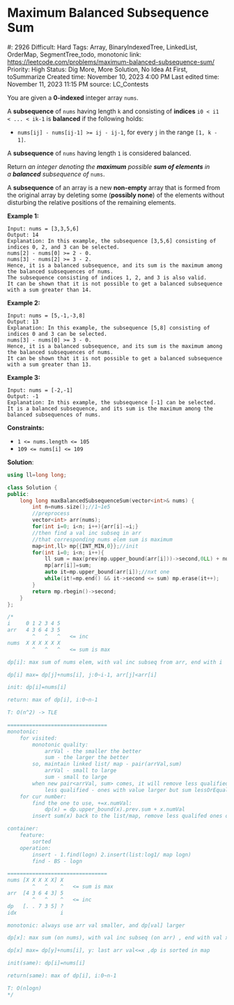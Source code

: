 # Maximum Balanced Subsequence Sum

#: 2926
Difficult: Hard
Tags: Array, BinaryIndexedTree, LinkedList, OrderMap, SegmentTree_todo, monotonic
link: https://leetcode.com/problems/maximum-balanced-subsequence-sum/
Priority: High
Status: Dig More, More Solution, No Idea At First, toSummarize
Created time: November 10, 2023 4:00 PM
Last edited time: November 11, 2023 11:15 PM
source: LC_Contests

You are given a **0-indexed** integer array `nums`.

A **subsequence** of `nums` having length `k` and consisting of **indices** `i0 < i1 < ... < ik-1` is **balanced** if the following holds:

- `nums[ij] - nums[ij-1] >= ij - ij-1`, for every `j` in the range `[1, k - 1]`.

A **subsequence** of `nums` having length `1` is considered balanced.

Return *an integer denoting the **maximum** possible **sum of elements** in a **balanced** subsequence of* `nums`.

A **subsequence** of an array is a new **non-empty** array that is formed from the original array by deleting some (**possibly none**) of the elements without disturbing the relative positions of the remaining elements.

**Example 1:**

```
Input: nums = [3,3,5,6]
Output: 14
Explanation: In this example, the subsequence [3,5,6] consisting of indices 0, 2, and 3 can be selected.
nums[2] - nums[0] >= 2 - 0.
nums[3] - nums[2] >= 3 - 2.
Hence, it is a balanced subsequence, and its sum is the maximum among the balanced subsequences of nums.
The subsequence consisting of indices 1, 2, and 3 is also valid.
It can be shown that it is not possible to get a balanced subsequence with a sum greater than 14.
```

**Example 2:**

```
Input: nums = [5,-1,-3,8]
Output: 13
Explanation: In this example, the subsequence [5,8] consisting of indices 0 and 3 can be selected.
nums[3] - nums[0] >= 3 - 0.
Hence, it is a balanced subsequence, and its sum is the maximum among the balanced subsequences of nums.
It can be shown that it is not possible to get a balanced subsequence with a sum greater than 13.

```

**Example 3:**

```
Input: nums = [-2,-1]
Output: -1
Explanation: In this example, the subsequence [-1] can be selected.
It is a balanced subsequence, and its sum is the maximum among the balanced subsequences of nums.

```

**Constraints:**

- `1 <= nums.length <= 105`
- `109 <= nums[i] <= 109`

**Solution**:

```cpp
using ll=long long;

class Solution {
public:
    long long maxBalancedSubsequenceSum(vector<int>& nums) {
        int n=nums.size();//1~1e5
        //preprocess
        vector<int> arr(nums);
        for(int i=0; i<n; i++){arr[i]-=i;}
        //then find a val inc subseq in arr
        //that corresponding nums elem sum is maximum
        map<int,ll> mp{{INT_MIN,0}};//init 
        for(int i=0; i<n; i++){
            ll sum = max(prev(mp.upper_bound(arr[i]))->second,0LL) + nums[i];
            mp[arr[i]]=sum;
            auto it=mp.upper_bound(arr[i]);//nxt one
            while(it!=mp.end() && it->second <= sum) mp.erase(it++);
        }
        return mp.rbegin()->second;
    }
};

/*
i     0 1 2 3 4 5
arr   4 3 6 4 3 5
        ^   ^   ^   <= inc   
nums  X X X X X X
        ^   ^   ^   <= sum is max

dp[i]: max sum of nums elem, with val inc subseq from arr, end with i

dp[i] max= dp[j]+nums[i], j:0~i-1, arr[j]<arr[i]

init: dp[i]=nums[i]

return: max of dp[i], i:0~n-1

T: O(n^2) -> TLE

================================
monotonic:
    for visited:
        monotonic quality:
            arrVal - the smaller the better
            sum - the larger the better
        so, maintain linked list/ map - pair(arrVal,sum)
            arrVal - small to large
            sum - small to large
        when new pair<arrVal, sum> comes, it will remove less qualified ones
            less qualified - ones with value larger but sum lessOrEqual
    for cur number:
        find the one to use, +=x.numVal:
            dp(x) = dp.upper_bound(x).prev.sum + x.numVal
        insert sum(x) back to the list/map, remove less qualifed ones on the right of its position

container:
    feature:
        sorted 
    operation:
        insert - 1.find(logn) 2.insert(list:log1/ map logn)
        find - BS - logn

================================
nums [X X X X X] X
        ^   ^    ^   <= sum is max
arr  [4 3 6 4 3] 5
        ^   ^    ^   <= inc   
dp   [. . 7 3 5] ?
idx              i

monotonic: always use arr val smaller, and dp[val] larger

dp[x]: max sum (on nums), with val inc subseq (on arr) , end with val x

dp[x] max= dp[y]+nums[i], y: last arr val<=x ,dp is sorted in map

init(same): dp[i]=nums[i]

return(same): max of dp[i], i:0~n-1

T: O(nlogn)
*/
```